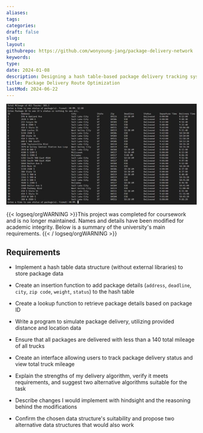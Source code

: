 ```yaml
---
aliases: 
tags:
categories:
draft: false
slug: 
layout: 
githubrepo: https://github.com/wonyoung-jang/package-delivery-network
keywords: 
type: 
date: 2024-01-08
description: Designing a hash table-based package delivery tracking system in Python, with package insertion, look-up, delivery routing, and a user interface
title: Package Delivery Route Optimization
lastMod: 2024-06-22
---
```

![🖼 package-delivery-network.webp](/assets/package-delivery-network.webp)

{{< logseq/orgWARNING >}}This project was completed for coursework and is no longer maintained. Names and details have been modified for academic integrity. Below is a summary of the university's main requirements.
{{< / logseq/orgWARNING >}}

## Requirements

  + Implement a hash table data structure (without external libraries) to store package data

  + Create an insertion function to add package details (`address`, `deadline`, `city`, `zip code`, `weight`, `status`) to the hash table

  + Create a lookup function to retrieve package details based on package ID

  + Write a program to simulate package delivery, utilizing provided distance and location data

  + Ensure that all packages are delivered with less than a 140 total mileage of all trucks

  + Create an interface allowing users to track package delivery status and view total truck mileage

  + Explain the strengths of my delivery algorithm, verify it meets requirements, and suggest two alternative algorithms suitable for the task

  + Describe changes I would implement with hindsight and the reasoning behind the modifications

  + Confirm the chosen data structure's suitability and propose two alternative data structures that would also work
